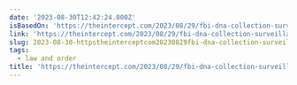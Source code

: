 ```yaml
---
date: '2023-08-30T12:42:24.000Z'
isBasedOn: 'https://theintercept.com/2023/08/29/fbi-dna-collection-surveillance/'
link: 'https://theintercept.com/2023/08/29/fbi-dna-collection-surveillance/'
slug: 2023-08-30-httpstheinterceptcom20230829fbi-dna-collection-surveillance
tags:
  - law and order
title: 'https://theintercept.com/2023/08/29/fbi-dna-collection-surveillance/'
---
```


